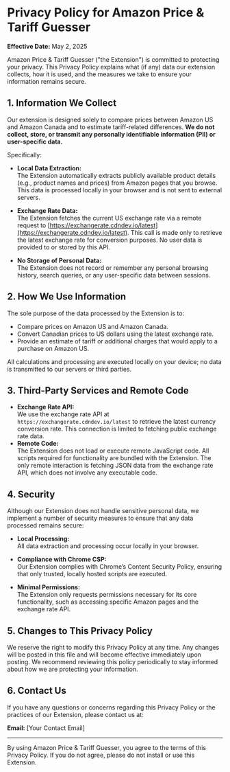 # Privacy Policy for Amazon Price & Tariff Guesser

**Effective Date:** May 2, 2025

Amazon Price & Tariff Guesser ("the Extension") is committed to protecting your privacy. This Privacy Policy explains what (if any) data our extension collects, how it is used, and the measures we take to ensure your information remains secure.

## 1. Information We Collect

Our extension is designed solely to compare prices between Amazon US and Amazon Canada and to estimate tariff-related differences. **We do not collect, store, or transmit any personally identifiable information (PII) or user-specific data.**

Specifically:

- **Local Data Extraction:**  
  The Extension automatically extracts publicly available product details (e.g., product names and prices) from Amazon pages that you browse. This data is processed locally in your browser and is not sent to external servers.
  
- **Exchange Rate Data:**  
  The Extension fetches the current US exchange rate via a remote request to [https://exchangerate.cdndev.io/latest](https://exchangerate.cdndev.io/latest). This call is made only to retrieve the latest exchange rate for conversion purposes. No user data is provided to or stored by this API.

- **No Storage of Personal Data:**  
  The Extension does not record or remember any personal browsing history, search queries, or any user-specific data between sessions.

## 2. How We Use Information

The sole purpose of the data processed by the Extension is to:

- Compare prices on Amazon US and Amazon Canada.
- Convert Canadian prices to US dollars using the latest exchange rate.
- Provide an estimate of tariff or additional charges that would apply to a purchase on Amazon US.

All calculations and processing are executed locally on your device; no data is transmitted to our servers or third parties.

## 3. Third-Party Services and Remote Code

- **Exchange Rate API:**  
  We use the exchange rate API at `https://exchangerate.cdndev.io/latest` to retrieve the latest currency conversion rate. This connection is limited to fetching public exchange rate data.  
- **Remote Code:**  
  The Extension does not load or execute remote JavaScript code. All scripts required for functionality are bundled with the Extension. The only remote interaction is fetching JSON data from the exchange rate API, which does not involve any executable code.

## 4. Security

Although our Extension does not handle sensitive personal data, we implement a number of security measures to ensure that any data processed remains secure:

- **Local Processing:**  
  All data extraction and processing occur locally in your browser.
  
- **Compliance with Chrome CSP:**  
  Our Extension complies with Chrome’s Content Security Policy, ensuring that only trusted, locally hosted scripts are executed.
  
- **Minimal Permissions:**  
  The Extension only requests permissions necessary for its core functionality, such as accessing specific Amazon pages and the exchange rate API.

## 5. Changes to This Privacy Policy

We reserve the right to modify this Privacy Policy at any time. Any changes will be posted in this file and will become effective immediately upon posting. We recommend reviewing this policy periodically to stay informed about how we are protecting your information.

## 6. Contact Us

If you have any questions or concerns regarding this Privacy Policy or the practices of our Extension, please contact us at:

**Email:** [Your Contact Email]

---

By using Amazon Price & Tariff Guesser, you agree to the terms of this Privacy Policy. If you do not agree, please do not install or use this Extension.